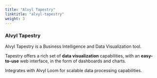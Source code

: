 ```yaml
---
title: "Alvyl Tapestry"
linktitle: "alvyl-tapestry"
weight: 3
---
```


### Alvyl Tapestry

Alvyl Tapestry is a Business Intelligence and Data Visualization tool.

Tapestry offers a rich set of **data visualization** capabilities, with an **easy-to-use** web interface, in the form of dashboards and charts.

Integrates with Alvyl Loom for scalable data processing capabilities.
